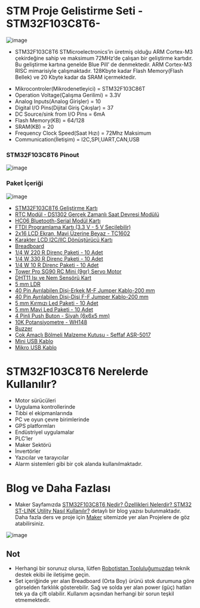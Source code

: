 # STM Proje Gelistirme Seti -STM32F103C8T6-

![image](https://user-images.githubusercontent.com/111511331/208356082-50220245-3ff9-4ed8-adaf-27976a1dc3f3.png)


* STM32F103C8T6 STMicroelectronics’in üretmiş olduğu ARM Cortex-M3 çekirdeğine sahip ve maksimum 72MHz’de çalışan bir geliştirme kartıdır. Bu geliştirme kartına genelde Blue Pill’ de denmektedir. ARM Cortex-M3 RISC mimarisiyle çalışmaktadır. 128Kbyte kadar Flash Memory(Flash Bellek) ve 20 Kbyte kadar da SRAM içermektedir.

- Mikrocontroler(Mikrodenetleyici) = STM32F103C86T
- Operation Voltage(Çalışma Gerilimi) = 	3.3V
- Analog Inputs(Analog Girişler) = 10
- Digital I/O Pins(Dijital Giriş Çıkışlar) = 37
- DC Source/sink from I/O Pins = 6mA
- Flash Memory(KB) = 64/128
- SRAM(KB) = 20
- Frequency Clock Speed(Saat Hızı) = 72Mhz Maksimum
- Communication(İletişim) = I2C,SPI,UART,CAN,USB

### STM32F103C8T6 Pinout
![image](https://user-images.githubusercontent.com/111511331/208356242-9c805e62-2623-4716-a866-33ae04f83939.png)

### Paket İçeriği

![image](https://user-images.githubusercontent.com/111511331/208358970-5b9c3896-8765-46fc-aebd-5ac6b693b67d.png)

* [STM32F103C8T6 Geliştirme Kartı](https://www.robotistan.com/stm32f103c8t6-gelistirme-karti)	
* [RTC Modül - DS1302 Gerçek Zamanlı Saat Devresi Modülü](https://www.robotistan.com/ds1302-gercek-zamanli-saat-devresi-modulu-rtc-modulu)	
* [HC06 Bluetooth-Serial Modül Kartı](https://www.robotistan.com/kablolu-hc06-bluetooth-serial-modul-karti-hc06-bluetooth-to-serial-port-m)	
* [FTDI Programlama Kartı (3.3 V - 5 V Seçilebilir)](https://www.robotistan.com/ftdi-programlama-karti-33v-5v-secilebilir)	
* [2x16 LCD Ekran, Mavi Üzerine Beyaz - TC1602](https://www.robotistan.com/2x16-lcd-ekran-mavi-uzerine-beyaz)	
* [Karakter LCD I2C/IIC Dönüştürücü Kartı](https://www.robotistan.com/2x16-lcd-i2ciic-donusturucu-karti-lcd1602-adapter-board-w-iic-i2c-int)	
* [Breadboard](https://www.robotistan.com/breadboard-2)	
* [1/4 W 220 R Direnç Paketi - 10 Adet](https://www.robotistan.com/14w-220r-direnc-paketi-10-adet)	
* [1/4 W 330 R Direnç Paketi - 10 Adet](	https://www.robotistan.com/14w-330r-direnc-paketi-10-adet)
* [1/4 W 10 R Direnç Paketi - 10 Adet](https://www.robotistan.com/14w-10r-direnc-paketi-10-adet)	
* [Tower Pro SG90 RC Mini (9gr) Servo Motor](https://www.robotistan.com/tower-pro-sg90-rc-mini-servo-motor)	
* [DHT11 Isı ve Nem Sensörü Kart](https://www.robotistan.com/dht11-isi-ve-nem-sensoru-kart)	
* [5 mm LDR](https://www.robotistan.com/5mm-ldr)
* [40 Pin Ayrılabilen Dişi-Erkek M-F Jumper Kablo-200 mm](https://www.robotistan.com/40-pin-ayrilabilen-disi-erkek-m-f-jumper-kablo-200-mm)
* [40 Pin Ayrılabilen Dişi-Dişi F-F Jumper Kablo-200 mm](https://www.robotistan.com/40-pin-ayrilabilen-disi-disi-f-f-jumper-kablo-200-mm)
* [5 mm Kırmızı Led Paketi - 10 Adet](https://www.robotistan.com/5mm-kirmizi-led-paketi-10-adet)
* [5 mm Mavi Led Paketi - 10 Adet](https://www.robotistan.com/5mm-sari-led-paketi-10-adet-6355)	
* [4 Pinli Push Buton - Siyah (6x6x5 mm)](https://www.robotistan.com/4-pinli-push-buton-siyah-6x6x5mm)	
* [10K Potansiyometre - WH148](https://www.robotistan.com/10k-potansiyometre-ayarli-direnc)	
* [Buzzer](https://www.robotistan.com/buzzer)	
* [Çok Amaçlı Bölmeli Malzeme Kutusu - Şeffaf ASR-5017](https://www.robotistan.com/cok-amacli-bolmeli-malzeme-kutusu-seffaf-asr-5017)
* [Mini USB Kablo](https://www.robotistan.com/usb-mini-b-kablo)	
* [Mikro USB Kablo](https://www.robotistan.com/mikro-usb-kablo-1)

# STM32F103C8T6 Nerelerde Kullanılır?

* Motor sürücüleri
* Uygulama kontrollerinde
* Tıbbi el ekipmanlarında
* PC ve oyun çevre birimlerinde
* GPS platformları
* Endüstriyel uygulamalar
* PLC’ler
* Maker Sektörü 
* İnvertörler
* Yazıcılar ve tarayıcılar
* Alarm sistemleri gibi bir çok alanda kullanılmaktadır.

# Blog ve Daha Fazlası

- Maker Sayfamızda [STM32F103C8T6 Nedir? Özellikleri Nelerdir? STM32 ST-LINK Utility Nasıl Kullanılır?](https://maker.robotistan.com/stm32f103c8t6-nedir-ozellikleri-nelerdir-stm32-st-link-utility-nasil-kullanilir/) detaylı bir blog yazısı bulunmaktadır. Daha fazla ders ve proje için [Maker](https://maker.robotistan.com/kategori/arduino/) sitemizde yer alan Projelere de göz atabilirsiniz.

![image](https://user-images.githubusercontent.com/111511331/208359947-fa838c6f-0d40-4348-8f04-af9e98a5b148.png)

## Not

- Herhangi bir sorunuz olursa, lütfen [Robotistan Topluluğumuzdan](https://forum.robotistan.com/) teknik destek ekibi ile iletişime geçin.
- Set içeriğinde yer alan Breadboard (Orta Boy) ürünü stok durumuna göre görselden farklılık gösterebilir. Sağ ve solda yer alan power (güç) hatları tek ya da çift olabilir. Kullanım açısından herhangi bir sorun teşkil etmemektedir.


